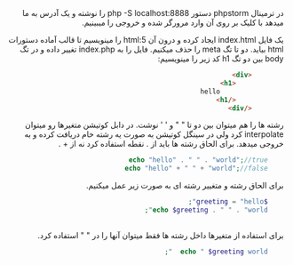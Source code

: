 

<div class="body" dir="rtl">
در ترمینال phpstorm دستور php -S localhost:8888 را نوشته و یک آدرس به ما میدهد با کلیک بر روی آن وارد مرورگر شده و خروجی را میبینیم.

یک فایل index.html ایجاد کرده و درون آن html:5 را مینویسیم تا قالب آماده دستورات html بیاید. دو تا تگ meta را حذف میکنیم.
فایل را به index.php تغییر داده و در تگ body بین دو تگ h1 کد زیر را مینویسیم:
<div dir="ltl"> 

```html
        <div>
            <h1>
                hello
            </h1>
        </div>
 ```
<div dir="rtl">


رشته ها را هم میتوان بین دو تا " " و ' ' نوشت.
در دابل کوتیشن متغیرها رو میتوان interpolate کرد ولی در سینگل کوتیشن به صورت یه رشته خام دریافت کرده و به خروجی میدهد.
برای الحاق رشته ها باید از . نقطه استفاده کرد نه از + .
<div dir="ltl">

```php
    echo "hello" . " " . "world";//true
    echo "hello" + " " + "world";//false
```
<div dir="rtl">

برای الحاق رشته و متغییر رشته ای به صورت زیر عمل میکنیم.
<div dir="ltl">

```php
    $greeting = "hello";
    echo $greeting . " " . "world"; 
   
```
<div dir="rtl">
برای استفاده از متغیرها داخل رشته ها فقط میتوان آنها را در " " استفاده کرد.
<div dir="ltl">

```php
    echo " $greeting world  ";
```